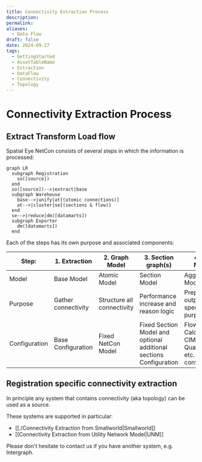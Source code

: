 ```yaml
---
title: Connectivity Extraction Process
description: 
permalink: 
aliases:
  - Data Flow
draft: false
date: 2024-09-27
tags:
  - GettingStarted
  - AssetTableName
  - Extraction
  - DataFlow
  - Connectivity
  - Topology
---
```

# Connectivity Extraction Process


## Extract Transform Load flow

Spatial Eye NetCon consists of several steps in which the information is processed:

```mermaid
graph LR
  subgraph Registration
    so([source])
  end
  so([source])-->|extract|base
  subgraph Warehouse
    base-->|unify|at[(atomic connections)]
    at-->|cluster|se[(sections & flow)]
  end
  se-->|reduce|dm([datamarts])
  subgraph Exporter
    dm([datamarts])
  end
```

Each of the steps has its own purpose and associated components:

| Step: | 1. Extraction | 2. Graph Model | 3. Section graph(s) | 4. Data Mart(s) |
| --- | --- | --- | --- | --- |
| Model | Base Model | Atomic Model | Section Model | Aggregation Model |
| Purpose | Gather connectivity | Structure all connectivity | Performance increase and reason logic | Prepare output for specific purpose |
| Configuration | Base Configuration | Fixed NetCon Model | Fixed Section Model and optional additional sections Configuration | Flow Calculation, CIM, Data Quality, KPI's, etc. export configurations |
## Registration specific connectivity extraction 

In principle any system that contains connectivity (aka topology) can be used as a source.

These systems are supported in particular:
* [[./Connectivity Extraction from Smallworld|Smallworld]]
* [[Connectivity Extraction from Utility Network Model|UNM]]

Please don't hesitate to contact us if you have another system, e.g. Intergraph.
